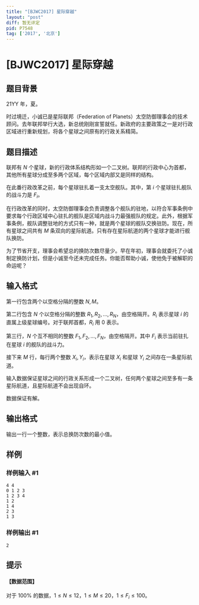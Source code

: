 ```yaml
---
title: "[BJWC2017] 星际穿越"
layout: "post"
diff: 暂无评定
pid: P7548
tag: ['2017', '北京']
---
```

# [BJWC2017] 星际穿越
## 题目背景

21YY 年，夏。

时过境迁，小诚已是星际联邦（Federation of Planets）太空防御理事会的技术顾问。去年联邦举行大选，新总统刚刚宣誓就任。新政府的主要政策之一是对行政区域进行重新规划，将各个星球之间原有的行政关系精简。
## 题目描述

联邦有 $N$ 个星球，新的行政体系结构形如一个二叉树。联邦的行政中心为首都，其他所有星球分成至多两个区域，每个区域内部又是同样的结构。

在此番行政改革之前，每个星球驻扎着一支太空舰队。其中，第 $i$ 个星球驻扎舰队的战斗力是 $F_i$。

在行政改革的同时，太空防御理事会负责调整各个舰队的驻地，以符合军事条例中要求每个行政区域中心驻扎的舰队是区域内战斗力最强舰队的规定。此外，根据军事条例，舰队调整驻地的方式只有一种，就是两个星球的舰队交换驻防。现在，所有星球之间共有 $M$ 条双向的星际航道。只有存在星际航道的两个星球才能进行舰队换防。

为了节省开支，理事会希望总的换防次数尽量少。早在年初，理事会就委托了小诚制定换防计划，但是小诚至今还未完成任务。你能否帮助小诚，使他免于被解职的命运呢？
## 输入格式

第一行包含两个以空格分隔的整数 $N,M$。

第二行包含 $N$ 个以空格分隔的整数 $R_1,R_2,…,R_N$，由空格隔开。$R_i$ 表示星球 $i$ 的直属上级星球编号。对于联邦首都，$R_i$ 用 $0$ 表示。

第三行，$N$ 个互不相同的整数 $F_1,F_2,...,F_N$，由空格隔开。其中 $F_i$ 表示当前驻扎在星球 $i$ 的舰队的战斗力。

接下来 $M$ 行，每行两个整数 $X_i,Y_i$，表示在星球 $X_i$ 和星球 $Y_i$ 之间存在一条星际航道。

输入数据保证星球之间的行政关系形成一个二叉树，任何两个星球之间至多有一条星际航道，且星际航道不会出现自环。

数据保证有解。
## 输出格式

输出一行一个整数，表示总换防次数的最小值。
## 样例

### 样例输入 #1
```
4 4
0 1 2 3
1 2 3 4
1 2
1 4
2 3
1 3
```
### 样例输出 #1
```
2
```
## 提示

#### 【数据范围】

对于 $100\%$ 的数据，$1 \le N \le 12$，$1 \le M \le 20$，$1 \le F_i \le 100$。
